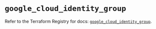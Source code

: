 # `google_cloud_identity_group`

Refer to the Terraform Registry for docs: [`google_cloud_identity_group`](https://registry.terraform.io/providers/hashicorp/google/6.11.0/docs/resources/cloud_identity_group).
